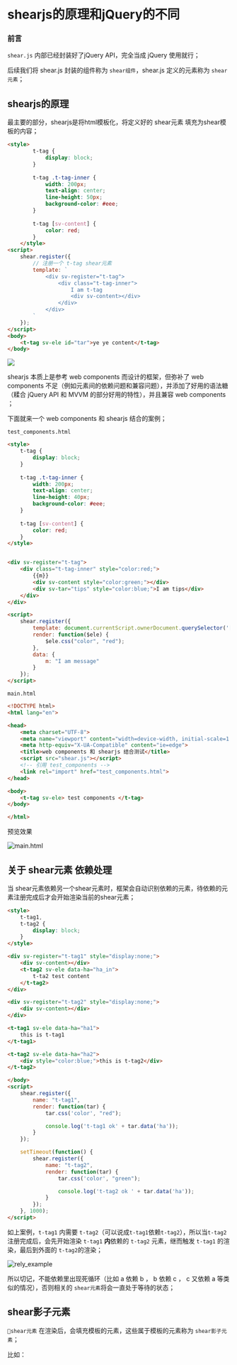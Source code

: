 # shearjs的原理和jQuery的不同

### 前言

`shear.js` 内部已经封装好了jQuery API，完全当成 jQuery 使用就行；

后续我们将 shear.js 封装的组件称为 `shear组件`，shear.js 定义的元素称为 `shear元素`；

## shearjs的原理

最主要的部分，shearjs是将html模板化，将定义好的 shear元素 填充为shear模板的内容；

```html
<style>
        t-tag {
            display: block;
        }
        
        t-tag .t-tag-inner {
            width: 200px;
            text-align: center;
            line-height: 50px;
            background-color: #eee;
        }
        
        t-tag [sv-content] {
            color: red;
        }
    </style>
<script>
    shear.register({
        // 注册一个 t-tag shear元素
        template: `
            <div sv-register="t-tag">
                <div class="t-tag-inner">
                    I am t-tag
                    <div sv-content></div>
                </div>
            </div>
        `
    });
</script>
<body>
    <t-tag sv-ele id="tar">ye ye content</t-tag>
</body>
```

![](../img/04_shearbase.png)

shearjs 本质上是参考 web components 而设计的框架，但弥补了 web components 不足（例如元素间的依赖问题和兼容问题），并添加了好用的语法糖（糅合 jQuery API 和 MVVM 的部分好用的特性），并且兼容 web components ；

下面就来一个 web components 和 shearjs 结合的案例；

`test_components.html`

```html
<style>
    t-tag {
        display: block;
    }
    
    t-tag .t-tag-inner {
        width: 200px;
        text-align: center;
        line-height: 40px;
        background-color: #eee;
    }
    
    t-tag [sv-content] {
        color: red;
    }
</style>


<div sv-register="t-tag">
    <div class="t-tag-inner" style="color:red;">
        {{m}}
        <div sv-content style="color:green;"></div>
        <div sv-tar="tips" style="color:blue;">I am tips</div>
    </div>
</div>

<script>
    shear.register({
        template: document.currentScript.ownerDocument.querySelector('[sv-register="t-tag"]').outerHTML,
        render: function($ele) {
            $ele.css("color", "red");
        },
        data: {
            m: "I am message"
        }
    });
</script>
```

`main.html`

```html
<!DOCTYPE html>
<html lang="en">

<head>
    <meta charset="UTF-8">
    <meta name="viewport" content="width=device-width, initial-scale=1.0">
    <meta http-equiv="X-UA-Compatible" content="ie=edge">
    <title>web components 和 shearjs 结合测试</title>
    <script src="shear.js"></script>
    <!-- 引用 test_components -->
    <link rel="import" href="test_components.html">
</head>

<body>
    <t-tag sv-ele> test components </t-tag>
</body>

</html>
```

预览效果

![main.html](../img/04_webcomponents_shear.png)

## 关于 shear元素 依赖处理

当 shear元素依赖另一个shear元素时，框架会自动识别依赖的元素，待依赖的元素注册完成后才会开始渲染当前的shear元素；

```html
<style>
    t-tag1,
    t-tag2 {
        display: block;
    }
</style>

<div sv-register="t-tag1" style="display:none;">
    <div sv-content></div>
    <t-tag2 sv-ele data-ha="ha_in">
        t-ta2 test content
    </t-tag2>
</div>

<div sv-register="t-tag2" style="display:none;">
    <div sv-content></div>
</div>

<t-tag1 sv-ele data-ha="ha1">
    this is t-tag1
</t-tag1>

<t-tag2 sv-ele data-ha="ha2">
    <div style="color:blue;">this is t-tag2</div>
</t-tag2>

</body>
<script>
    shear.register({
        name: "t-tag1",
        render: function(tar) {
            tar.css('color', "red");

            console.log('t-tag1 ok' + tar.data('ha'));
        }
    });

    setTimeout(function() {
        shear.register({
            name: "t-tag2",
            render: function(tar) {
                tar.css('color', "green");

                console.log('t-tag2 ok ' + tar.data('ha'));
            }
        });
    }, 1000);
</script>
```

如上案例，`t-tag1` 内需要 `t-tag2`（可以说成`t-tag1`依赖`t-tag2`），所以当`t-tag2`注册完成后，会先开始渲染 `t-tag1` **内**依赖的 `t-tag2` 元素，继而触发 `t-tag1` 的渲染，最后到外面的 `t-tag2`的渲染；

![rely_example](../img/04_rely_example.png)

所以切记，不能依赖里出现死循环（比如 a 依赖 b ， b 依赖 c ， c 又依赖 a 等类似的情况），否则相关的 `shear元素`将会一直处于等待的状态；

## shear影子元素

`shear元素` 在渲染后，会填充模板的元素，这些属于模板的元素称为 `shear影子元素`；

比如：

```html

```